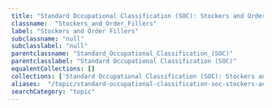 ```yaml
--- 
 title: "Standard Occupational Classification (SOC): Stockers and Order Fillers" 
 classname:  "Stockers_and_Order_Fillers" 
 label: "Stockers and Order Fillers" 
 subclassname: "null" 
 subclasslabel: "null" 
 parentclassname: "Standard_Occupational_Classification_(SOC)" 
 parentclasslabel: "Standard Occupational Classification (SOC)" 
 equalentCollections: [] 
 collections: ['Standard Occupational Classification (SOC): Stockers and Order Fillers']
 aliases:  "/topic/standard-occupational-classification-soc-stockers-and-order-fillers"  
 searchCategory: "topic" 
---
```

